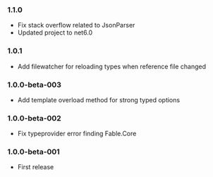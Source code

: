 ### 1.1.0
* Fix stack overflow related to JsonParser
* Updated project to net6.0

### 1.0.1
* Add filewatcher for reloading types when reference file changed

### 1.0.0-beta-003
* Add template overload method for strong typed options

### 1.0.0-beta-002

* Fix typeprovider error finding Fable.Core

### 1.0.0-beta-001

* First release